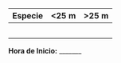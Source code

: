                             
|   **Especie**     |**<25 m**|**>25 m**|
|-------------------|---------|---------|
|                   |         |         |
|                   |         |         |
|                   |         |         |
|                   |         |         |
|                   |         |         |

**Hora de Inicio:** _______

